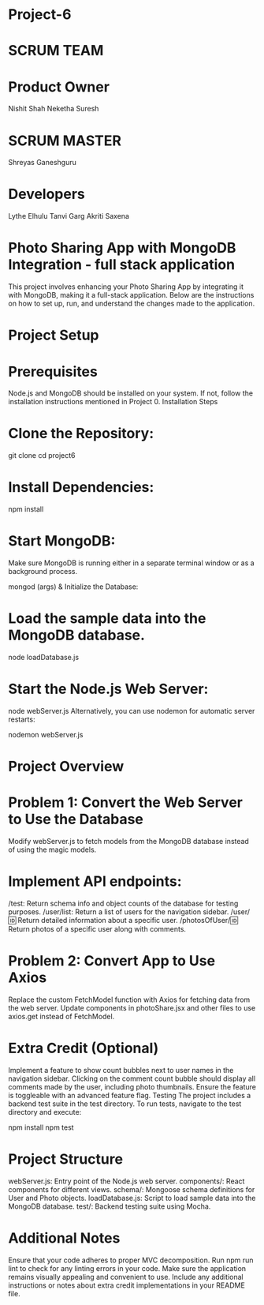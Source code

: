 # Project-6

# SCRUM TEAM

# Product Owner
Nishit Shah
Neketha Suresh

# SCRUM MASTER
Shreyas Ganeshguru 

# Developers
Lythe Elhulu
Tanvi Garg
Akriti Saxena






# Photo Sharing App with MongoDB Integration - full stack application 
This project involves enhancing your Photo Sharing App by integrating it with MongoDB, making it a full-stack application. Below are the instructions on how to set up, run, and understand the changes made to the application.

# Project Setup
# Prerequisites
Node.js and MongoDB should be installed on your system. If not, follow the installation instructions mentioned in Project 0.
Installation Steps
# Clone the Repository:


git clone <repository-url>
cd project6


# Install Dependencies:


npm install

# Start MongoDB:
Make sure MongoDB is running either in a separate terminal window or as a background process.


mongod (args) &
Initialize the Database:
# Load the sample data into the MongoDB database.


node loadDatabase.js

# Start the Node.js Web Server:

node webServer.js
Alternatively, you can use nodemon for automatic server restarts:


nodemon webServer.js

# Project Overview
# Problem 1: Convert the Web Server to Use the Database
Modify webServer.js to fetch models from the MongoDB database instead of using the magic models.

# Implement API endpoints:
/test: Return schema info and object counts of the database for testing purposes.
/user/list: Return a list of users for the navigation sidebar.
/user/:id: Return detailed information about a specific user.
/photosOfUser/:id: Return photos of a specific user along with comments.

# Problem 2: Convert App to Use Axios
Replace the custom FetchModel function with Axios for fetching data from the web server.
Update components in photoShare.jsx and other files to use axios.get instead of FetchModel.

# Extra Credit (Optional)
Implement a feature to show count bubbles next to user names in the navigation sidebar.
Clicking on the comment count bubble should display all comments made by the user, including photo thumbnails.
Ensure the feature is toggleable with an advanced feature flag.
Testing
The project includes a backend test suite in the test directory.
To run tests, navigate to the test directory and execute:

npm install
npm test

# Project Structure
webServer.js: Entry point of the Node.js web server.
components/: React components for different views.
schema/: Mongoose schema definitions for User and Photo objects.
loadDatabase.js: Script to load sample data into the MongoDB database.
test/: Backend testing suite using Mocha.

# Additional Notes
Ensure that your code adheres to proper MVC decomposition.
Run npm run lint to check for any linting errors in your code.
Make sure the application remains visually appealing and convenient to use.
Include any additional instructions or notes about extra credit implementations in your README file.
